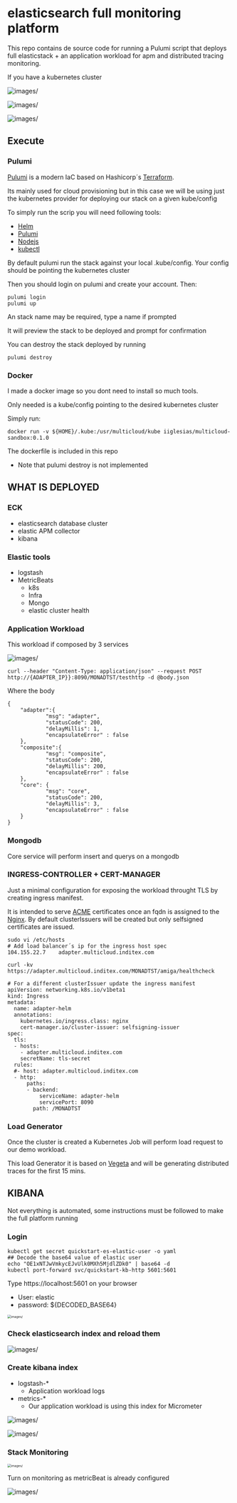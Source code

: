 # elasticsearch full monitoring platform

This repo contains de source code for running a Pulumi script that deploys full elasticstack + an application workload for apm and distributed tracing monitoring.

If you have a kubernetes cluster 

![images/](images/elastic-cluster.PNG)

![images/](images/elastic-cluster2.PNG)

![images/](images/elastic-cluster3.PNG)

## Execute

### Pulumi

[Pulumi](https://www.pulumi.com/) is a modern IaC based on Hashicorp´s [Terraform](https://www.terraform.io/). 

Its mainly used for cloud provisioning but in this case we will be using just the kubernetes provider for deploying our stack on a given kube/config

To simply run the scrip you will need following tools:

- [Helm](https://helm.sh/docs/intro/install/) 
- [Pulumi](https://www.pulumi.com/docs/get-started/install/)
- [Nodejs](https://nodejs.org/es/download/)
- [kubectl](https://kubernetes.io/es/docs/tasks/tools/install-kubectl/) 

By default pulumi run the stack against your local .kube/config. Your config should be pointing the kubernetes cluster

Then you should login on pulumi and create your account. Then:

```
pulumi login
pulumi up
```

An stack name may be required, type a name if prompted

It will preview the stack to be deployed and prompt for confirmation

You can destroy the stack deployed by running

```
pulumi destroy
```

### Docker

I made a docker image so you dont need to install so much tools.

Only needed is a kube/config pointing to the desired kubernetes cluster

Simply run:

```
docker run -v ${HOME}/.kube:/usr/multicloud/kube iiglesias/multicloud-sandbox:0.1.0
```

The dockerfile is included in this repo

* Note that pulumi destroy is not implemented



## WHAT IS DEPLOYED

### ECK

- elasticsearch database cluster
- elastic APM collector
- kibana 

### Elastic tools

- logstash
- MetricBeats
  - k8s
  - Infra
  - Mongo
  - elastic cluster health

### Application Workload

This workload if composed by 3 services  

![images/](images/distributed-tracing.png)

```
curl --header "Content-Type: application/json" --request POST http://{ADAPTER_IP}}:8090/MONADTST/testhttp -d @body.json
```

Where the body


```
{
    "adapter":{
            "msg": "adapter",
            "statusCode": 200,
            "delayMillis": 1,
            "encapsulateError" : false
    },
    "composite":{
            "msg": "composite",
            "statusCode": 200,
            "delayMillis": 200, 
            "encapsulateError" : false
    },
    "core": {
            "msg": "core",
            "statusCode": 200,
            "delayMillis": 3,
            "encapsulateError" : false
    }
}
```

### Mongodb

Core service will perform insert and querys on a mongodb

### INGRESS-CONTROLLER + CERT-MANAGER

Just a minimal configuration for exposing the workload throught TLS by creating ingress manifest.

It is intended to serve [ACME](https://letsencrypt.org/es/) certificates once an fqdn is assigned to the [Nginx](https://www.nginx.com/). By default clusterIssuers will be created but only selfsigned certificates are issued.

```
sudo vi /etc/hosts
# Add load balancer´s ip for the ingress host spec
104.155.22.7	adapter.multicloud.inditex.com
```

```
curl -kv https://adapter.multicloud.inditex.com/MONADTST/amiga/healthcheck
```

```
# For a different clusterIssuer update the ingress manifest
apiVersion: networking.k8s.io/v1beta1
kind: Ingress
metadata:
  name: adapter-helm
  annotations:
    kubernetes.io/ingress.class: nginx
    cert-manager.io/cluster-issuer: selfsigning-issuer
spec:
  tls:
  - hosts:
    - adapter.multicloud.inditex.com
    secretName: tls-secret
  rules:
  #- host: adapter.multicloud.inditex.com
  - http:
      paths:
      - backend:
          serviceName: adapter-helm
          servicePort: 8090
        path: /MONADTST
```

### Load Generator

Once the cluster is created a Kubernetes Job will perform load request to our demo workload.

This load Generator it is based on [Vegeta](https://github.com/tsenart/vegeta) and will be generating distributed traces for the first 15 mins.



## KIBANA

Not everything is automated, some instructions must be followed to make the full platform running

### Login

```
kubectl get secret quickstart-es-elastic-user -o yaml
## Decode the base64 value of elastic user
echo "OE1xNTJwVmkycEJvUlk0MXh5MjdlZDk0" | base64 -d
kubectl port-forward svc/quickstart-kb-http 5601:5601
```

Type https://localhost:5601 on your browser

- User: elastic
- password: ${DECODED_BASE64}

<img src="images/kibana-login.PNG" alt="images/" style="zoom:50%;" />

### Check elasticsearch index and reload them

![images/](images/index-management.PNG)

### Create kibana index

- logstash-*
  - Application workload logs
- metrics-* 
  - Our application workload is using this index for Micrometer

[^MetricBeat and apm index are automatically created]: 

![images/](images/index-pattern-final.PNG)

![images/](images/index-pattern.PNG)

### Stack Monitoring

<img src="images/stack-monitoring1.PNG" alt="images/" style="zoom:50%;" />

Turn on monitoring as metricBeat is already configured

![images/](images/stack-monitoring2.PNG)

